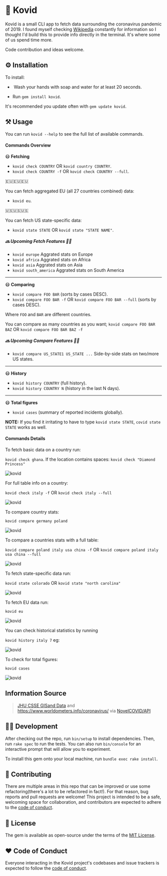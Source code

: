 # 🦠 Kovid

Kovid is a small CLI app to fetch data surrounding the coronavirus pandemic of 2019. I found myself checking [Wikipedia](https://en.wikipedia.org/wiki/2019%E2%80%9320_coronavirus_pandemic) constantly for information so I thought I'd build this to provide info directly in the terminal. It's where some of us spend time more.

Code contribution and ideas welcome.


## ⚙️ Installation

To install:

* ️ Wash your hands with soap and water for at least 20 seconds.

*  Run `gem install kovid`.

It's recommended you update often with `gem update kovid`.

## ⚒️ Usage

You can run `kovid --help` to see the full list of available commands.

#### Commands Overview

😷 **Fetching**
* `kovid check COUNTRY` OR `kovid country COUNTRY`.
* `kovid check COUNTRY -f` OR `kovid check COUNTRY --full`.

🇪🇺🇪🇺🇪🇺

You can fetch aggregated EU (all 27 countries combined) data:
* `kovid eu`.

🇺🇸🇺🇸🇺🇸

You can fetch US state-specific data:
* `kovid state STATE` OR `kovid state "STATE NAME"`.

##### 🔜 Upcoming Fetch Features 👷‍♀️

* `kovid europe` Aggrated stats on Europe
* `kovid africa` Aggrated stats on Africa
* `kovid asia` Aggrated stats on Asia
* `kovid south_america` Aggrated stats on South America
___
😷 **Comparing**
* `kovid compare FOO BAR` (sorts by cases DESC).
* `kovid compare FOO BAR -f` OR `kovid compare FOO BAR --full` (sorts by cases DESC).

Where `FOO` and `BAR` are different countries.

You can compare as many countries as you want; `kovid compare FOO BAR BAZ` OR `kovid compare FOO BAR BAZ -f`

##### 🔜 Upcoming Compare Features 👷‍♂️
* `kovid compare US_STATE1 US_STATE ...` Side-by-side stats on two/more US states.
___
😷 **History**
* `kovid history COUNTRY` (full history).
* `kovid history COUNTRY N` (history in the last N days).
___
😷 **Total figures**
* `kovid cases` (summary of reported incidents globally).

**NOTE:** If you find it irritating to have to type `kovid state STATE`, `covid state STATE` works as well.

#### Commands Details
To fetch basic data on a country run:

`kovid check ghana`. If the location contains spaces: `kovid check "Diamond Princess"`

![kovid](https://i.gyazo.com/ee88b41c05da3be0295dd3a158e7ba70.png "Covid data.")

For full table info on a country:

`kovid check italy -f` OR `kovid check italy --full`

![kovid](https://i.gyazo.com/7e5afce548d8a01b9bdf3f8bdb529cd1.png "Covid data.")

To compare country stats:

`kovid compare germany poland`

![kovid](https://i.gyazo.com/876b19988da4cd7b375cde3e23376ba7.png "Covid data.")

To compare a countries stats with a full table:

`kovid compare poland italy usa china -f` OR `kovid compare poland italy usa china --full`

![kovid](https://i.gyazo.com/8b57865ae9b28f5afa895ebc49a2de31.png "Covid data.")

To fetch state-specific data run:

`kovid state colorado` OR `kovid state "north carolina"`

![kovid](https://i.gyazo.com/51509c3986f56bbc25068e0d541d9bdd.png "Covid data.")

To fetch EU data run:

`kovid eu`

![kovid](https://i.gyazo.com/0a78afae2a5b9d2beb9f2c61dc1d3ac7.png "Covid data.")

You can check historical statistics by running

`kovid history italy 7` eg:

![kovid](https://i.gyazo.com/bc18fdaf99cacf2c921086f189d542b4.png "Covid data.")

To check for total figures:

`kovid cases`

![kovid](https://i.gyazo.com/e01f4769a2b9e31ce50cec212e55810c.png "Covid data.")

## Information Source
> [JHU CSSE GISand Data](https://gisanddata.maps.arcgis.com/apps/opsdashboard/index.html#/bda7594740fd40299423467b48e9ecf6) and https://www.worldometers.info/coronavirus/ via [NovelCOVID/API](https://github.com/novelcovid/api)


## 👨‍💻 Development

After checking out the repo, run `bin/setup` to install dependencies. Then, run `rake spec` to run the tests. You can also run `bin/console` for an interactive prompt that will allow you to experiment.

To install this gem onto your local machine, run `bundle exec rake install`.


## 🤲 Contributing

There are multiple areas in this repo that can be improved or use some refactoring(there's a lot to be refactored in fact!). For that reason, bug reports and pull requests are welcome! This project is intended to be a safe, welcoming space for collaboration, and contributors are expected to adhere to the [code of conduct](https://github.com/siaw23/kovid/blob/master/CODE_OF_CONDUCT.md).


## 🔖 License

The gem is available as open-source under the terms of the [MIT License](https://opensource.org/licenses/MIT).

## ❤️ Code of Conduct

Everyone interacting in the Kovid project's codebases and issue trackers is expected to follow the [code of conduct](https://github.com/siaw23/kovid/blob/master/CODE_OF_CONDUCT.md).
